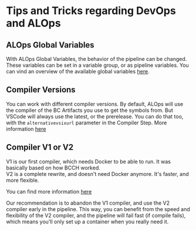 # Tips and Tricks regarding DevOps and ALOps

## ALOps Global Variables

With ALOps Global Variables, the behavior of the pipeline can be changed.  These variables can be set in a variable group, or as pipeline variables.  You can vind an overview of the available global variables [here](./Globals.md).

## Compiler Versions

You can work with different compiler versions.  By default, ALOps will use the compiler of the BC Artifacts you use to get the symbols from.  But VSCode will always use the latest, or the prerelease.  You can do that too, with the `alternativevsixurl` parameter in the Compiler Step.  More information [here](../ALOpsSteps/Buildstepsv2.md#alternativevsixurl)

## Compiler V1 or V2

V1 is our first compiler, which needs Docker to be able to run.  It was basically based on how BCCH worked.  
V2 is a complete rewrite, and doesn't need Docker anymore.  It's faster, and more flexible.  

You can find more information [here](../ALOpsSteps/Buildstepsv2.md)

Our recommendation is to abandon the V1 compiler, and use the V2 compiler early in the pipeline.  This way, you can benefit from the speed and flexibility of the V2 compiler, and the pipeline will fail fast (if compile fails), which means you'll only set up a container when you really need it.

